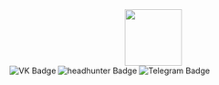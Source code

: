 <div id="header" align="center">
  <img src="https://media.giphy.com/media/M9gbBd9nbDrOTu1Mqx/giphy.gif" width="100"/>
</div>
<div id="badges">
  <img src="https://img.shields.io/badge/ВКонтакте-blue?logo=VK&logoColor=white" alt="VK Badge"/>
  <img src="https://img.shields.io/badge/hh.ru-red?logo=headhunter&logoColor=white" alt="headhunter Badge"/>
  <img src="https://img.shields.io/badge/Telegram-blue?logo=Telegram&logoColor=white" alt="Telegram Badge"/>
</div>
